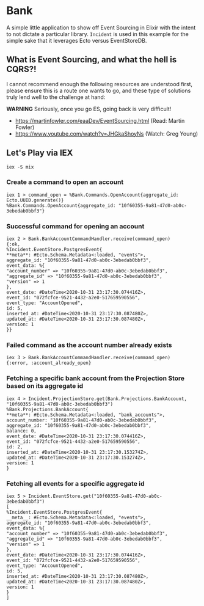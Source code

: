 # Bank

A simple little application to show off Event Sourcing in Elixir with
the intent to not dictate a particular library. `Incident` is used in
this example for the simple sake that it leverages Ecto versus EventStoreDB.

## What is Event Sourcing, and what the hell is CQRS?!

I cannot recommend enough the following resources are understood first,
please ensure this is a route one wants to go, and these type of solutions truly lend well to the challenge at hand:

**WARNING** Seriously, once you go ES, going back is very difficult!

- https://martinfowler.com/eaaDev/EventSourcing.html (Read: Martin Fowler)
- https://www.youtube.com/watch?v=JHGkaShoyNs (Watch: Greg Young)

## Let's Play via IEX

```
iex -S mix
```

### Create a command to open an account

```
iex 1 > command_open = %Bank.Commands.OpenAccount{aggregate_id: Ecto.UUID.generate()}
%Bank.Commands.OpenAccount{aggregate_id: "10f60355-9a81-47d0-ab0c-3ebedab0bbf3"}
```

### Successful command for opening an account

```
iex 2 > Bank.BankAccountCommandHandler.receive(command_open)
{:ok,
%Incident.EventStore.PostgresEvent{
**meta**: #Ecto.Schema.Metadata<:loaded, "events">,
aggregate_id: "10f60355-9a81-47d0-ab0c-3ebedab0bbf3",
event_data: %{
"account_number" => "10f60355-9a81-47d0-ab0c-3ebedab0bbf3",
"aggregate_id" => "10f60355-9a81-47d0-ab0c-3ebedab0bbf3",
"version" => 1
},
event_date: #DateTime<2020-10-31 23:17:30.074416Z>,
event_id: "072fcfce-9521-4432-a2e0-517659590556",
event_type: "AccountOpened",
id: 5,
inserted_at: #DateTime<2020-10-31 23:17:30.087480Z>,
updated_at: #DateTime<2020-10-31 23:17:30.087480Z>,
version: 1
}}
```

### Failed command as the account number already exists

```
iex 3 > Bank.BankAccountCommandHandler.receive(command_open)
{:error, :account_already_open}
```

### Fetching a specific bank account from the Projection Store based on its aggregate id

```
iex 4 > Incident.ProjectionStore.get(Bank.Projections.BankAccount, "10f60355-9a81-47d0-ab0c-3ebedab0bbf3")
%Bank.Projections.BankAccount{
**meta**: #Ecto.Schema.Metadata<:loaded, "bank_accounts">,
account_number: "10f60355-9a81-47d0-ab0c-3ebedab0bbf3",
aggregate_id: "10f60355-9a81-47d0-ab0c-3ebedab0bbf3",
balance: 0,
event_date: #DateTime<2020-10-31 23:17:30.074416Z>,
event_id: "072fcfce-9521-4432-a2e0-517659590556",
id: 2,
inserted_at: #DateTime<2020-10-31 23:17:30.153274Z>,
updated_at: #DateTime<2020-10-31 23:17:30.153274Z>,
version: 1
}
```

### Fetching all events for a specific aggregate id

```
iex 5 > Incident.EventStore.get("10f60355-9a81-47d0-ab0c-3ebedab0bbf3")
[
%Incident.EventStore.PostgresEvent{
__meta__: #Ecto.Schema.Metadata<:loaded, "events">,
aggregate_id: "10f60355-9a81-47d0-ab0c-3ebedab0bbf3",
event_data: %{
"account_number" => "10f60355-9a81-47d0-ab0c-3ebedab0bbf3",
"aggregate_id" => "10f60355-9a81-47d0-ab0c-3ebedab0bbf3",
"version" => 1
},
event_date: #DateTime<2020-10-31 23:17:30.074416Z>,
event_id: "072fcfce-9521-4432-a2e0-517659590556",
event_type: "AccountOpened",
id: 5,
inserted_at: #DateTime<2020-10-31 23:17:30.087480Z>,
updated_at: #DateTime<2020-10-31 23:17:30.087480Z>,
version: 1
}
]

```
